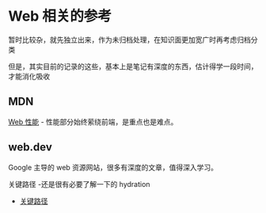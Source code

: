 # Web 相关的参考

暂时比较杂，就先独立出来，作为未归档处理，在知识面更加宽广时再考虑归档分类

但是，其实目前的记录的这些，基本上是笔记有深度的东西，估计得学一段时间，才能消化吸收

## MDN

[Web 性能](https://developer.mozilla.org/zh-CN/docs/Web/Performance) - 性能部分始终萦绕前端，是重点也是难点。

## web.dev

Google 主导的 web 资源网站，很多有深度的文章，值得深入学习。

关键路径 -还是很有必要了解一下的 hydration

- [关键路径](https://web.dev/learn/performance/understanding-the-critical-path?continue=https%3A%2F%2Fweb.dev%2Flearn%2Fperformance&hl=zh-cn#article-https://web.dev/learn/performance/understanding-the-critical-path&hl=zh-cn)